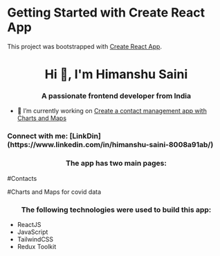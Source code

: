 # Getting Started with Create React App

This project was bootstrapped with [Create React App](https://github.com/facebook/create-react-app).
<h1 align="center">Hi 👋, I'm Himanshu Saini</h1>
<h3 align="center">A passionate frontend developer from India</h3>

- 🔭 I’m currently working on [Create a contact management app with Charts and Maps](https://subtle-toffee-11b16a.netlify.app/)

<h3 align="left">Connect with me: [LinkDin](https://www.linkedin.com/in/himanshu-saini-8008a91ab/) 

<h3 align="center">The app has two main pages:</h3>

<p align="left">
  #Contacts
</p>
<p align="left">
  #Charts and Maps for covid data
</p>

<h3 align="center">The following technologies were used to build this app:</h3>
<ul>
  <li>ReactJS</li>
    <li>JavaScript</li>
  <li>TailwindCSS</li>
  <li>Redux Toolkit</li>
</ul>


